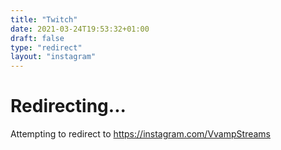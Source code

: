 ```yaml
---
title: "Twitch"
date: 2021-03-24T19:53:32+01:00
draft: false
type: "redirect"
layout: "instagram"
---
```



# Redirecting...
Attempting to redirect to https://instagram.com/VvampStreams
